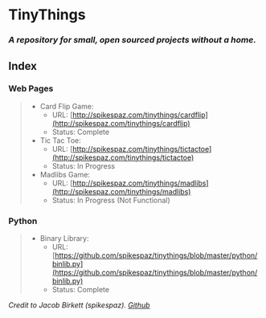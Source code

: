 # TinyThings
### *A repository for small, open sourced projects without a home.*

## Index
### Web Pages
> * Card Flip Game:
>    * URL: [http://spikespaz.com/tinythings/cardflip](http://spikespaz.com/tinythings/cardflip)
>    * Status: Complete
> * Tic Tac Toe:
>    * URL: [http://spikespaz.com/tinythings/tictactoe](http://spikespaz.com/tinythings/tictactoe)
>    * Status: In Progress
> * Madlibs Game:
>    * URL: [http://spikespaz.com/tinythings/madlibs](http://spikespaz.com/tinythings/madlibs)
>    * Status: In Progress (Not Functional)

### Python
> * Binary Library:
>    * URL: [https://github.com/spikespaz/tinythings/blob/master/python/binlib.py](https://github.com/spikespaz/tinythings/blob/master/python/binlib.py)
>    * Status: Complete


*Credit to Jacob Birkett (spikespaz). [Github](https://github.com/spikespaz/tinythings/)*
